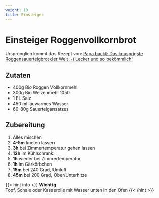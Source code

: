 ```yaml
---
weight: 10
title: Einsteiger 
---
```


# Einsteiger Roggenvollkornbrot

Ursprünglich kommt das Rezept von: [Papa backt: Das knusprigste Roggensauerteigbrot der Welt ;-) Lecker und so bekömmlich!](https://www.youtube.com/watch?v=GNr1-mEOjPo&ab_channel=Papakocht)

## Zutaten

* 400g Bio Roggen Vollkornmehl
* 300g Bio Weizenmehl 1050
* 1 EL Salz
* 450 ml lauwarmes Wasser 
* 60-80g Sauerteigansatzes

## Zubereitung

1. Alles mischen
2. **4-5m** kneten lassen
3. **3h** bei Zimmertemperatur gehen lassen
4. **12h** im Kühlschrank
5. **1h** wieder bei Zimmertemperatur
6. **1h** im Gärkörbchen
7. **15m** bei 240 Grad, Umluft
8. **45m** bei 200 Grad, Ober/Unterhitze

{{< hint info >}}
**Wichtig**  
Topf, Schale oder Kasserolle mit Wasser unten in den Ofen
{{< /hint >}}

